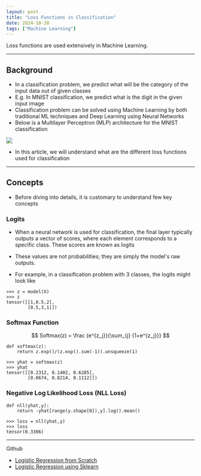 ```yaml
---
layout: post
title: "Loss Functions in Classification"
date: 2024-10-28
tags: ["Machine Learning"]
---
```


Loss functions are used extensively in Machine Learning.

---
## Background

- In a classification problem, we predict what will be the category of the input data out of given classes
- E.g. In MNIST classification, we predict what is the digit in the given input image 
- Classification problem can be solved using Machine Learning by both traditional ML techniques and Deep Learning using Neural Networks
- Below is a Multilayer Perceptron (MLP) architecture for the MNIST classification

<img src="{{site.url}}/images/loss_fn/nn.png">

- In this article, we will understand what are the different loss functions used for classification

---
## Concepts

- Before diving into details, it is customary to understand few key concepts

### Logits

- When a neural network is used for classification, the final layer typically outputs a vector of scores, where each element corresponds to a specific class. These scores are known as logits

- These values are not probabilities; they are simply the model's raw outputs.
- For example, in a classification problem with 3 classes, the logits might look like 

```
>>> z = model(X)
>>> z
tensor([[1,0.5,2],
        [0.5,3,1]])
```

### Softmax Function

$$ Softmax(z) = \frac {e^{z_j}}{\sum_{j} {1+e^{z_j}}} $$

```
def softmax(z):
    return z.exp()/(z.exp().sum(-1)).unsqueeze(1)

>>> yhat = softmax(z)
>>> yhat
tensor([[0.2312, 0.1402, 0.6285],
        [0.0674, 0.8214, 0.1112]])
```

### Negative Log Likelihood Loss (NLL Loss)

```
def nll(yhat,y):
    return -yhat[range(y.shape[0]),y].log().mean()

>>> loss = nll(yhat,y)
>>> loss
tensor(0.3306)
```
---



Github 
- [Logistic Regression from Scratch](https://github.com/gouherdanish/ml_concepts/blob/main/logistic_regression.py)
- [Logistic Regression using Sklearn](https://github.com/gouherdanish/ml_concepts/blob/main/logistic_regression_sklearn.py)

